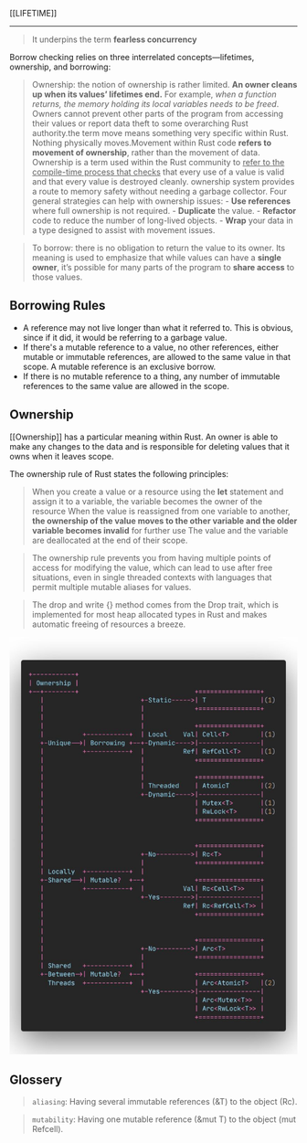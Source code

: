 
[[LIFETIME]]

---

> It underpins the term **fearless concurrency**

Borrow checking relies on three interrelated concepts—lifetimes, ownership, and borrowing:

> Ownership: the notion of ownership is rather limited. **An owner cleans up when its values’ lifetimes end.**
For example, *when a function returns, the memory holding its local variables needs to be freed*. 
Owners cannot prevent other parts of the program from accessing their values or report data theft to some overarching Rust authority.the term move means something very specific within Rust. Nothing physically moves.Movement within Rust code **refers to movement of ownership**, rather than the movement of data. 
Ownership is a term used within the Rust community to <u>refer to the compile-time process that checks</u> that every use of a value is valid and that every value is destroyed cleanly.
ownership system provides a route to memory safety without needing a garbage collector. 
Four general strategies can help with ownership issues:
    - **Use references** where full ownership is not required.
    - **Duplicate** the value.
    - **Refactor** code to reduce the number of long-lived objects.
    - **Wrap** your data in a type designed to assist with movement issues.

> To borrow: there is no obligation to return the value to its owner. Its meaning is used to emphasize that while values can have a **single owner**, it’s possible for many parts of the program to **share access** to those values.



## Borrowing Rules

* A reference may not live longer than what it referred to. This is obvious, since if it did, it would be referring to a garbage value.
* If there's a mutable reference to a value, no other references, either mutable or immutable references, are allowed to the same value in that scope. A mutable reference is an exclusive borrow.
* If there is no mutable reference to a thing, any number of immutable references to the same value are allowed in the scope.

## Ownership
[[Ownership]] has a particular meaning within Rust. An owner is able to make any changes to the data and is responsible for deleting values that it owns when it leaves scope.

The ownership rule of Rust states the following principles:

> When you create a value or a resource using the **let** statement and assign it to a variable, the variable becomes the owner of the resource When the value is reassigned from one variable to another, **the ownership of the value moves to the other variable and the older variable becomes invalid** for further use The value and the variable are deallocated at the end of their scope.

> The ownership rule prevents you from having multiple points of access for modifying the value, which can lead to use after free situations, even in single threaded contexts with languages that permit multiple mutable aliases for values.

> The drop and write {} method comes from the Drop trait, which is implemented for most heap allocated types in Rust and makes automatic freeing of resources a breeze.


![Ownership](../rust/assets/images/Ownership.jpg)

## Glossery

  > `aliasing`: Having several immutable references (&T) to the object (Rc).

  
  > `mutability`: Having one mutable reference (&mut T) to the object (mut Refcell).

